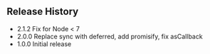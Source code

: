 ## Release History

* 2.1.2 Fix for Node < 7
* 2.0.0 Replace sync with deferred, add promisify, fix asCallback
* 1.0.0 Initial release
